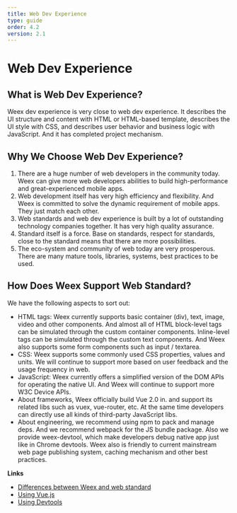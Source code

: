 ```yaml
---
title: Web Dev Experience  
type: guide
order: 4.2
version: 2.1
---
```


# Web Dev Experience

## What is Web Dev Experience?

Weex dev experience is very close to web dev experience. It describes the UI structure and content with HTML or HTML-based template, describes the UI style with CSS, and describes user behavior and business logic with JavaScript. And it has completed project mechanism.

## Why We Choose Web Dev Experience?

1. There are a huge number of web developers in the community today. Weex can give more web developers abilities to build high-performance and great-experienced mobile apps.
2. Web development itself has very high efficiency and flexibility. And Weex is committed to solve the dynamic requirement of mobile apps. They just match each other.
3. Web standards and web dev experience is built by a lot of outstanding technology companies together. It has very high quality assurance.
4. Standard itself is a force. Base on standards, respect for standards, close to the standard means that there are more possibilities.
5. The eco-system and community of web today are very prosperous. There are many mature tools, libraries, systems, best practices to be used.

## How Does Weex Support Web Standard?

We have the following aspects to sort out:

* HTML tags: Weex currently supports basic container (div), text, image, video and other components. And almost all of HTML block-level tags can be simulated through the custom container components. Inline-level tags can be simulated  through the custom text components. And Weex also supports some form components such as input / textarea.
* CSS: Weex supports some commonly used CSS properties, values and units. We will continue to support more based on user feedback and the usage frequency in web.
* JavaScript: Weex currently offers a simplified version of the DOM APIs for operating the native UI. And Weex will continue to support more W3C Device APIs.
* About frameworks, Weex officially build Vue 2.0 in. and support its related libs such as vuex, vue-router, etc. At the same time developers can directly use all kinds of third-party JavaScript libs.
* About engineering, we recommend using npm to pack and manage deps. And we recommend webpack for the JS bundle package. Also we provide weex-devtool, which make developers debug native app just like in Chrome devtools. Weex also is friendly to current mainstream web page publishing system, caching mechanism and other best practices.

**Links**

* [Differences between Weex and web standard](../../references/web-standards.html)
* [Using Vue.js](./using-vue.html)
* [Using Devtools](./devtools.html)
